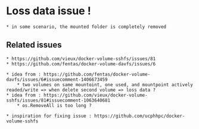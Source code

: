 # Loss data issue !

    * in some scenario, the mounted folder is completely removed

## Related issues

    * https://github.com/vieux/docker-volume-sshfs/issues/81
    * https://github.com/fentas/docker-volume-davfs/issues/6

    * idea from : https://github.com/fentas/docker-volume-davfs/issues/6#issuecomment-1406673459
        * two volumes on same mountoint, one used, and mountpoint actively readed/write => when delete second volume => loss data ?
    * idea from : https://github.com/vieux/docker-volume-sshfs/issues/81#issuecomment-1063640681 
        * os.RemoveAll is too long ?

    * inspiration for fixing issue : https://github.com/ucphhpc/docker-volume-sshfs
